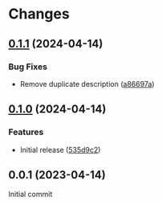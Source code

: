 # Changes

## [0.1.1](https://github.com/prantlf/grunt-eslintignore/compare/v0.1.0...v0.1.1) (2024-04-14)

### Bug Fixes

* Remove duplicate description ([a86697a](https://github.com/prantlf/grunt-eslintignore/commit/a86697a89f9ecd0a0b1d6b71abc50f6838bc927e))

## [0.1.0](https://github.com/prantlf/grunt-eslintignore/compare/v0.0.1...v0.1.0) (2024-04-14)

### Features

* Initial release ([535d9c2](https://github.com/prantlf/grunt-eslintignore/commit/535d9c2c61b00c4ddcc8b744214a9d581e1aa708))

## 0.0.1 (2023-04-14)

Initial commit
